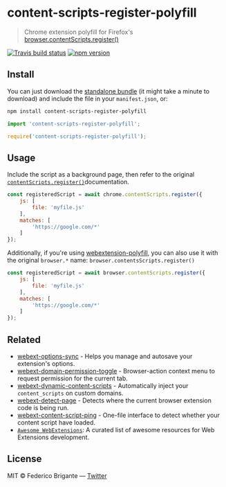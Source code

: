 # content-scripts-register-polyfill

> Chrome extension polyfill for Firefox's [browser.contentScripts.register()](https://developer.mozilla.org/en-US/docs/Mozilla/Add-ons/WebExtensions/API/contentScripts/register)

[![Travis build status](https://api.travis-ci.com/bfred-it/content-scripts-register-polyfill.svg?branch=master)](https://travis-ci.com/bfred-it/content-scripts-register-polyfill)
[![npm version](https://img.shields.io/npm/v/content-scripts-register-polyfill.svg)](https://www.npmjs.com/package/content-scripts-register-polyfill)

## Install

You can just download the [standalone bundle](https://packd.bfred-it.now.sh/content-scripts-register-polyfill) (it might take a minute to download) and include the file in your `manifest.json`, or:

```sh
npm install content-scripts-register-polyfill
```

```js
import 'content-scripts-register-polyfill';
```

```js
require('content-scripts-register-polyfill');
```

## Usage

Include the script as a background page, then refer to the original [`contentScripts.register()`](https://developer.mozilla.org/en-US/docs/Mozilla/Add-ons/WebExtensions/API/contentScripts/register#Parameters)documentation.

```js
const registeredScript = await chrome.contentScripts.register({
	js: [
		file: 'myfile.js'
	],
	matches: [
		'https://google.com/*'
	]
});
```

Additionally, if you're using [webextension-polyfill](https://github.com/mozilla/webextension-polyfill), you can also use it with the original `browser.*` name: `browser.contentsScripts.register()`

```js
const registeredScript = await browser.contentScripts.register({
	js: [
		file: 'myfile.js'
	],
	matches: [
		'https://google.com/*'
	]
});
```

## Related

* [webext-options-sync](https://github.com/bfred-it/webext-options-sync) - Helps you manage and autosave your extension's options.
* [webext-domain-permission-toggle](https://github.com/bfred-it/webext-domain-permission-toggle) - Browser-action context menu to request permission for the current tab.
* [webext-dynamic-content-scripts](https://github.com/bfred-it/webext-dynamic-content-scripts) - Automatically inject your `content_scripts` on custom domains.
* [webext-detect-page](https://github.com/bfred-it/webext-detect-page) - Detects where the current browser extension code is being run.
* [webext-content-script-ping](https://github.com/bfred-it/webext-content-script-ping) - One-file interface to detect whether your content script have loaded.
* [`Awesome WebExtensions`](https://github.com/bfred-it/Awesome-WebExtensions): A curated list of awesome resources for Web Extensions development.

## License

MIT © Federico Brigante — [Twitter](http://twitter.com/bfred_it)
